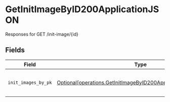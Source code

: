 # GetInitImageByID200ApplicationJSON

Responses for GET /init-image/{id}


## Fields

| Field                                                                                                                                            | Type                                                                                                                                             | Required                                                                                                                                         | Description                                                                                                                                      |
| ------------------------------------------------------------------------------------------------------------------------------------------------ | ------------------------------------------------------------------------------------------------------------------------------------------------ | ------------------------------------------------------------------------------------------------------------------------------------------------ | ------------------------------------------------------------------------------------------------------------------------------------------------ |
| `init_images_by_pk`                                                                                                                              | [Optional[operations.GetInitImageByID200ApplicationJSONInitImages]](undefined/models/operations/getinitimagebyid200applicationjsoninitimages.md) | :heavy_minus_sign:                                                                                                                               | columns and relationships of "init_images"                                                                                                       |